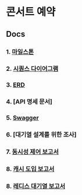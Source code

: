 
# 콘서트 예약

## Docs

### 1. [마일스톤](https://github.com/LeeJaeYun7/concertTicket/blob/master/MILE_STONE.md)
### 2. [시퀀스 다이어그램](https://github.com/LeeJaeYun7/concertTicket/blob/master/SEQUENCE_DIAGRAM.md)
### 3. [ERD](https://github.com/LeeJaeYun7/concertTicket/blob/master/DB_DIAGRAM.md) 
### 4. [API 명세 문서] 
### 5. [Swagger](https://github.com/LeeJaeYun7/concertTicket/blob/master/swagger.md) 
### 6. [대기열 설계를 위한 조사] 
### 7. [동시성 제어 보고서](https://github.com/LeeJaeYun7/concertTicket/blob/master/CONCURRENCY_REPORT.md)
### 8. [캐시 도입 보고서](https://github.com/LeeJaeYun7/concertTicket/blob/master/CACHE_REPORT.md)
### 8. [레디스 대기열 보고서](https://github.com/LeeJaeYun7/concertTicket/blob/master/REDIS_WAITING_QUEUE_REPORT.md)

